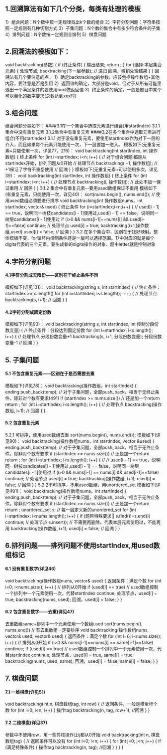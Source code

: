 ## 1.回溯算法有如下几个分类，每类有处理的模板
1）组合问题：N个数中按一定规律找出k个数的组合
2）字符分割问题：字符串按照一定规则有几种切割方式
3）子集问题：N个数的集合中有多少符合条件的子集
4）排列问题：N个数按一定规则全排列
5）棋盘问题
## 2.回溯法的模板如下：
void backtracking(参数) {
	if (终止条件) {
		输出结果;
		return ;
	}
	for (选择:本层集合元素) {
		处理节点;
		backtracking(下一层参数); // 递归
		回溯，撤销处理结果
	}
}
回溯法有几个要注意的点：
1）确定backtracking的参数，应该包括操作数组+其他内容，要注意是否是引用
2）返回值的确定，大部分是void。但对于从所有可能里选出一个满足条件的要使用bool做返回值
3）终止条件的确定，一般是题目中某个可以量化的数字要求(总数达到xxx时)
## 3.组合问题
组合问题分类如下：
####3.1在一个集合中选取元素进行组合(用startIndex)
	3.1.1集合中没有重复元素
	3.1.2集合中有重复元素
####3.2在多个集合中选取元素进行组合(不用startIndex)
3.1.1 对于没有重复元素，要使用startIndex作为对下一层的介入，而且如果每个元素只能使用一次，下一层要加一进入。
模板如下(无重复元素+只能使用一次，详见77，216)：
void backtracking(int startIndex, int 操作数组) {
	终止条件
	for (int i=startIndex; i<n; i++) { // 对于组合问题i都是从startIndex开始，排列问题从0开始
		// 处理节点
		backtracking(i+1, 操作数组); // +1保证了字符不重复使用
		// 回溯
	}
}
模板如下(无重复元素+可以使用多次，详见39)：
void backtracking(int startIndex, int 操作数组) {
	终止条件
	for (int i=startIndex; i<n; i++) {
		// 处理节点
		backtracking(i, 操作数组); // 此处不加一保证重用
		// 回溯
	}
}
3.1.2 集合中有重复元素--要用used数组保证不重用
模板如下(有重复元素，只能使用一次，详见40)：
sort(nums.begin(), nums.end()); // 使用used数组必须要进行排序
void backtracking(int 操作数组nums，int startIndex, vector<bool>& used) {
	终止条件
	for (i=startIndex;i<n;i++) {
		// used[i - 1] == true，说明同一树枝candidates[i - 1]使用过,used[i - 1] == false，说明同一树层candidates[i - 1]使用过
		if (i>0 && nums[i-1]==nums[i] && used[i-1]==false)
			continue;
		// 处理节点
		used[i] = true;
		backtracking(i+1,操作数组,used)
		used[i] = false;
		// 回溯
	}
}
3.2 在多个集合中，区别在于找好映射。整体模板不变，for循环内控制条件还是一层可以选择范围。17中对应的就是每个digits代表的三个元素。要生成新的digits操作的对象。题中letter就是控制对象
## 4.字符分割问题
#### 4.1字符分割成无限份——区别在于终止条件不同
模板如下(详见131)：
void backtracking(string s, int startIndex) {
	// 终止条件：startIndex >= s.length()
	for (int i=startIndex; i<s.length(); i++) {
		// 处理节点
		backtracking(s, i+1);
		// 回溯
	}
}
#### 4.2字符分割成固定份数
模板如下(详见93)：
void backtracking(string s, int startIndex, int 控制分段份数变量) {
	// 终止条件：分段达到固定份数
	for (int i=startIndex; i<s.length(); i++) {
		// 处理节点
		分段份数变量+1
		backtracking(s, i+1, 分段份数变量);
		分段份数变量-1
		// 回溯
	}
}
## 5. 子集问题
#### 5.1 不包含重复元素——区别在于是否需要去重
模板如下(详见78)：
void backtracking(操作数组，int startIndex) {
	ending.push_back(temp); // 对于子集问题，全部push_back，相当于无终止条件。除非对个数有要求(491)
	if (startIndex >= nums.size()) // 还是加一个return 
		return ;
	for (int i=startIndex; i<s.length(); i++) {
		// 处理节点
		backtracking(操作数组, i+1);
		// 回溯
	}
}
#### 5.2 包含重复元素
5.2.1 可排序，使用used数组去重
sort(nums.begin(), nums.end());
模板如下(详见90)：
void backtracking(操作数组nums，int startIndex, vector<bool> &used) {
	ending.push_back(temp); // 对于子集问题，全部push_back，相当于无终止条件。除非对个数有要求
	if (startIndex >= nums.size()) // 还是加一个return 
		return ;
	for (int i=startIndex; i<s.length(); i++) {
		// // used[i - 1] == true，说明同一树枝candidates[i - 1]使用过,used[i - 1] == false，说明同一树层candidates[i - 1]使用过
		if (i>0 && nums[i-1] == nums[i] && used[i-1]==false)
			continue;
		// 处理节点
		used[i] = true;
		backtracking(操作数组, i+1);
		used[i] = false;
		// 回溯
	}
}
5.2.2不可排序，不用used数组，用unordered_set
模板如下(详见491)：
void backtracking(操作数组nums，int startIndex) {
	ending.push_back(temp); // 对于子集问题，全部push_back，相当于无终止条件。除非对个数有要求
	if (startIndex >= nums.size()) // 还是加一个return 
		return ;
	unordered_set<int> s; // 每一层定义新的unordered_set
	for (int i=startIndex; i<nums.length(); i++) {
		if (题目特殊要求|| s.find()!=s.end())
			continue;
		// 处理节点
		s.insert(); // 不需要再删除，代表本层元素使用过，不能再用
		backtracking(操作数组, i+1);
		used[i] = false;
		// 回溯
	}
}
## 6.排列问题——排列问题不使用startIndex,用used数组标记
#### 6.1 没有重复数字(详见46)
void backtracking(操作数组nums, vector<bool>& used) {
	返回条件：满足个数
	for (int i=0; i<nums.size(); i++) { // 排列从0开始
		if (used[i] == true) // used数组控制一个排列中一个元素使用一次，代替startIndex
			continue;
		处理节点，used[i] = true;
		backtracking(nums, used);
		回溯，used[i] = false;
	}
}
#### 6.2 包含重复数字——去重(详见47)
去重数组same+排列中一个元素使用一个数组used
sort(nums.begin(), nums.end()) // 有去重数组一定要排序
void backtracking(操作数组nums, vector<bool>& used, vector<bool>& used) {
	返回条件：满足个数
	for (int i=0; i<nums.size(); i++) { // 排列从0开始
		if (i>0 && nums[i-1]==nums[i] == same[i-1]==false)
			continue;
		if (used[i] == true) // used数组控制一个排列中一个元素使用一次，代替startIndex
			continue;
		处理节点，used[i] = true, same[i] = true;
		backtracking(nums, used, same);
		回溯，used[i] = false; same[i] = false;
	}
}
## 7. 棋盘问题
#### 7.1 一维棋盘(详见51)
void backtracking(int n, 棋盘数组tag, int row) {
	// 返回条件，一般是横坐标个数
	for (int i=0; i<n; i++) {
		操作tag
		backtracking(n, tag, row+1);
		//回溯
	}
}
#### 7.2 二维棋盘(详见37)
参数中不使用row，用一些剪枝操作让ij都从0开始
void backtracking(int n, 棋盘数组tag) {
	// 返回条件可以没有
	for (int i=0; i<n; i++) {
		for (int j=0; j<n; j++) {
			if (满足特殊条件) {
				操作tag
				backtracking(n, tag);
				//回溯
			}
		}
	}
}
